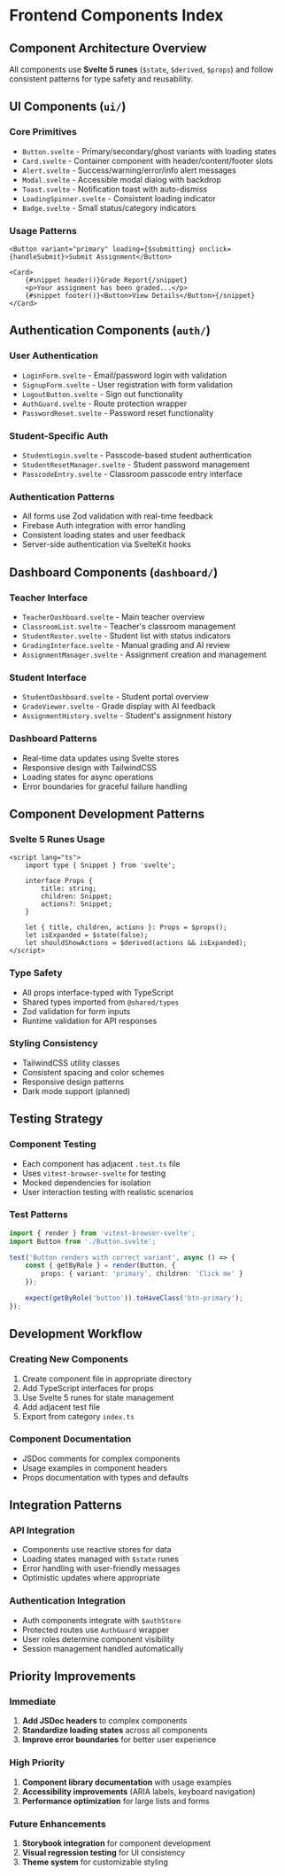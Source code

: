 # Frontend Components Index

## Component Architecture Overview

All components use **Svelte 5 runes** (`$state`, `$derived`, `$props`) and follow consistent patterns for type safety and reusability.

## UI Components (`ui/`)

### **Core Primitives**

- `Button.svelte` - Primary/secondary/ghost variants with loading states
- `Card.svelte` - Container component with header/content/footer slots
- `Alert.svelte` - Success/warning/error/info alert messages
- `Modal.svelte` - Accessible modal dialog with backdrop
- `Toast.svelte` - Notification toast with auto-dismiss
- `LoadingSpinner.svelte` - Consistent loading indicator
- `Badge.svelte` - Small status/category indicators

### **Usage Patterns**

```svelte
<Button variant="primary" loading={$submitting} onclick={handleSubmit}>Submit Assignment</Button>

<Card>
	{#snippet header()}Grade Report{/snippet}
	<p>Your assignment has been graded...</p>
	{#snippet footer()}<Button>View Details</Button>{/snippet}
</Card>
```

## Authentication Components (`auth/`)

### **User Authentication**

- `LoginForm.svelte` - Email/password login with validation
- `SignupForm.svelte` - User registration with form validation
- `LogoutButton.svelte` - Sign out functionality
- `AuthGuard.svelte` - Route protection wrapper
- `PasswordReset.svelte` - Password reset functionality

### **Student-Specific Auth**

- `StudentLogin.svelte` - Passcode-based student authentication
- `StudentResetManager.svelte` - Student password management
- `PasscodeEntry.svelte` - Classroom passcode entry interface

### **Authentication Patterns**

- All forms use Zod validation with real-time feedback
- Firebase Auth integration with error handling
- Consistent loading states and user feedback
- Server-side authentication via SvelteKit hooks

## Dashboard Components (`dashboard/`)

### **Teacher Interface**

- `TeacherDashboard.svelte` - Main teacher overview
- `ClassroomList.svelte` - Teacher's classroom management
- `StudentRoster.svelte` - Student list with status indicators
- `GradingInterface.svelte` - Manual grading and AI review
- `AssignmentManager.svelte` - Assignment creation and management

### **Student Interface**

- `StudentDashboard.svelte` - Student portal overview
- `GradeViewer.svelte` - Grade display with AI feedback
- `AssignmentHistory.svelte` - Student's assignment history

### **Dashboard Patterns**

- Real-time data updates using Svelte stores
- Responsive design with TailwindCSS
- Loading states for async operations
- Error boundaries for graceful failure handling

## Component Development Patterns

### **Svelte 5 Runes Usage**

```svelte
<script lang="ts">
	import type { Snippet } from 'svelte';

	interface Props {
		title: string;
		children: Snippet;
		actions?: Snippet;
	}

	let { title, children, actions }: Props = $props();
	let isExpanded = $state(false);
	let shouldShowActions = $derived(actions && isExpanded);
</script>
```

### **Type Safety**

- All props interface-typed with TypeScript
- Shared types imported from `@shared/types`
- Zod validation for form inputs
- Runtime validation for API responses

### **Styling Consistency**

- TailwindCSS utility classes
- Consistent spacing and color schemes
- Responsive design patterns
- Dark mode support (planned)

## Testing Strategy

### **Component Testing**

- Each component has adjacent `.test.ts` file
- Uses `vitest-browser-svelte` for testing
- Mocked dependencies for isolation
- User interaction testing with realistic scenarios

### **Test Patterns**

```typescript
import { render } from 'vitest-browser-svelte';
import Button from './Button.svelte';

test('Button renders with correct variant', async () => {
	const { getByRole } = render(Button, {
		props: { variant: 'primary', children: 'Click me' }
	});

	expect(getByRole('button')).toHaveClass('btn-primary');
});
```

## Development Workflow

### **Creating New Components**

1. Create component file in appropriate directory
2. Add TypeScript interfaces for props
3. Use Svelte 5 runes for state management
4. Add adjacent test file
5. Export from category `index.ts`

### **Component Documentation**

- JSDoc comments for complex components
- Usage examples in component headers
- Props documentation with types and defaults

## Integration Patterns

### **API Integration**

- Components use reactive stores for data
- Loading states managed with `$state` runes
- Error handling with user-friendly messages
- Optimistic updates where appropriate

### **Authentication Integration**

- Auth components integrate with `$authStore`
- Protected routes use `AuthGuard` wrapper
- User roles determine component visibility
- Session management handled automatically

## Priority Improvements

### **Immediate**

1. **Add JSDoc headers** to complex components
2. **Standardize loading states** across all components
3. **Improve error boundaries** for better user experience

### **High Priority**

1. **Component library documentation** with usage examples
2. **Accessibility improvements** (ARIA labels, keyboard navigation)
3. **Performance optimization** for large lists and forms

### **Future Enhancements**

1. **Storybook integration** for component development
2. **Visual regression testing** for UI consistency
3. **Theme system** for customizable styling
